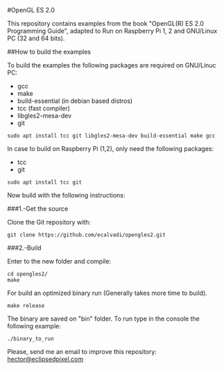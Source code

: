 #OpenGL ES 2.0

This repository contains examples from the book "OpenGL(R) ES 2.0 Programming Guide", adapted to Run on Raspberry Pi 1, 2 and GNU/Linux PC (32 and 64 bits).

##How to build the examples

To build the examples the following packages are required on GNU/Linuc PC:

 - gcc
 - make
 - build-essential (in debian based distros)
 - tcc (fast compiler)
 - libgles2-mesa-dev
 - git

~~~
sudo apt install tcc git libgles2-mesa-dev build-essential make gcc
~~~

In case to build on Raspberry Pi (1,2), only need the following packages:

 - tcc
 - git

~~~
sudo apt install tcc git
~~~

Now build with the following instructions:

###1.-Get the source

Clone the Git repository with:

~~~
git clone https://github.com/ecalvadi/opengles2.git
~~~

###2.-Build

Enter to the new folder and compile:

~~~
cd opengles2/
make
~~~

For build an optimized binary run (Generally takes more time to build).

~~~
make release
~~~

The binary are saved on "bin" folder. To run type in the console the following example:

~~~
./binary_to_run
~~~

Please, send me an email to improve this repository: hector@eclipsedpixel.com 
